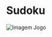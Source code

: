 # Sudoku
<img src="https://user-images.githubusercontent.com/49906607/197588536-06a82188-9000-4790-93f3-55edfda8b479.PNG" alt="Imagem Jogo"/>



